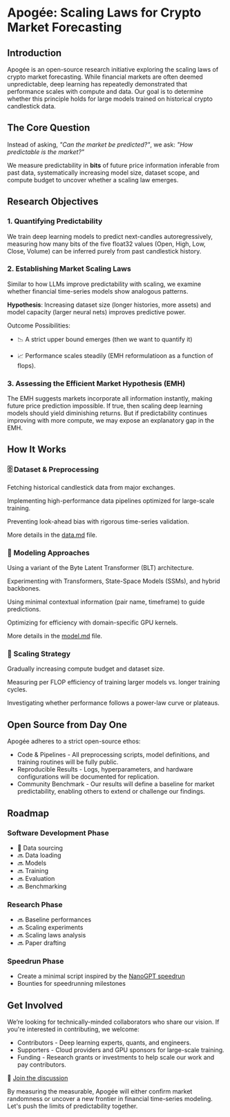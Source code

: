 # Apogée: Scaling Laws for Crypto Market Forecasting

## Introduction

Apogée is an open-source research initiative exploring the scaling laws of crypto market forecasting. While financial markets are often deemed unpredictable, deep learning has repeatedly demonstrated that performance scales with compute and data. Our goal is to determine whether this principle holds for large models trained on historical crypto candlestick data.

## The Core Question

Instead of asking, *"Can the market be predicted?"*, we ask:
*"How predictable is the market?"*

We measure predictability in **bits** of future price information inferable from past data, systematically increasing model size, dataset scope, and compute budget to uncover whether a scaling law emerges.

## Research Objectives

### 1. Quantifying Predictability

We train deep learning models to predict next-candles autoregressively, measuring how many bits of the five float32 values (Open, High, Low, Close, Volume) can be inferred purely from past candlestick history.

### 2. Establishing Market Scaling Laws

Similar to how LLMs improve predictability with scaling, we examine whether financial time-series models show analogous patterns.

**Hypothesis**: Increasing dataset size (longer histories, more assets) and model capacity (larger neural nets) improves predictive power.

Outcome Possibilities:

* 📉 A strict upper bound emerges (then we want to quantify it)

* 📈 Performance scales steadily (EMH reformulatioon as a function of flops).

### 3. Assessing the Efficient Market Hypothesis (EMH)

The EMH suggests markets incorporate all information instantly, making future price prediction impossible. If true, then scaling deep learning models should yield diminishing returns. But if predictability continues improving with more compute, we may expose an explanatory gap in the EMH.

## How It Works

### 🗄 Dataset & Preprocessing

Fetching historical candlestick data from major exchanges.

Implementing high-performance data pipelines optimized for large-scale training.

Preventing look-ahead bias with rigorous time-series validation.

More details in the [data.md](docs/data.md) file.

### 🤖 Modeling Approaches

Using a variant of the Byte Latent Transformer (BLT) architecture.

Experimenting with Transformers, State-Space Models (SSMs), and hybrid backbones.

Using minimal contextual information (pair name, timeframe) to guide predictions.

Optimizing for efficiency with domain-specific GPU kernels.

More details in the [model.md](docs/model.md) file.

### 🚀 Scaling Strategy

Gradually increasing compute budget and dataset size.

Measuring per FLOP efficiency of training larger models vs. longer training cycles.

Investigating whether performance follows a power-law curve or plateaus.

## Open Source from Day One

Apogée adheres to a strict open-source ethos:
* Code & Pipelines - All preprocessing scripts, model definitions, and training routines will be fully public.
* Reproducible Results - Logs, hyperparameters, and hardware configurations will be documented for replication.
* Community Benchmark - Our results will define a baseline for market predictability, enabling others to extend or challenge our findings.

## Roadmap

### Software Development Phase
- 🚧 Data sourcing
- 🔜 Data loading
- 🔜 Models
- 🔜 Training
- 🔜 Evaluation
- 🔜 Benchmarking

### Research Phase
- 🔜 Baseline performances
- 🔜 Scaling experiments
- 🔜 Scaling laws analysis
- 🔜 Paper drafting

### Speedrun Phase
- Create a minimal script inspired by the [NanoGPT speedrun](https://github.com/KellerJordan/modded-nanogpt)
- Bounties for speedrunning milestones

## Get Involved

We’re looking for technically-minded collaborators who share our vision. If you're interested in contributing, we welcome:
- Contributors - Deep learning experts, quants, and engineers.
- Supporters - Cloud providers and GPU sponsors for large-scale training.
- Funding - Research grants or investments to help scale our work and pay contributors.

📌 [Join the discussion](https://t.me/DuonLabs)

By measuring the measurable, Apogée will either confirm market randomness or uncover a new frontier in financial time-series modeling. Let's push the limits of predictability together.

